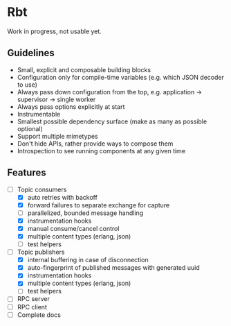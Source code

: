 # Rbt

Work in progress, not usable yet.

## Guidelines

- Small, explicit and composable building blocks
- Configuration only for compile-time variables (e.g. which JSON decoder to use)
- Always pass down configuration from the top, e.g. application -> supervisor -> single worker
- Always pass options explicitly at start
- Instrumentable
- Smallest possible dependency surface (make as many as possible optional)
- Support multiple mimetypes
- Don't hide APIs, rather provide ways to compose them
- Introspection to see running components at any given time

## Features

- [ ] Topic consumers
  - [x] auto retries with backoff
  - [x] forward failures to separate exchange for capture
  - [ ] parallelized, bounded message handling
  - [x] instrumentation hooks
  - [x] manual consume/cancel control
  - [x] multiple content types (erlang, json)
  - [ ] test helpers
- [ ] Topic publishers
  - [x] internal buffering in case of disconnection
  - [x] auto-fingerprint of published messages with generated uuid
  - [x] instrumentation hooks
  - [x] multiple content types (erlang, json)
  - [ ] test helpers
- [ ] RPC server
- [ ] RPC client
- [ ] Complete docs
